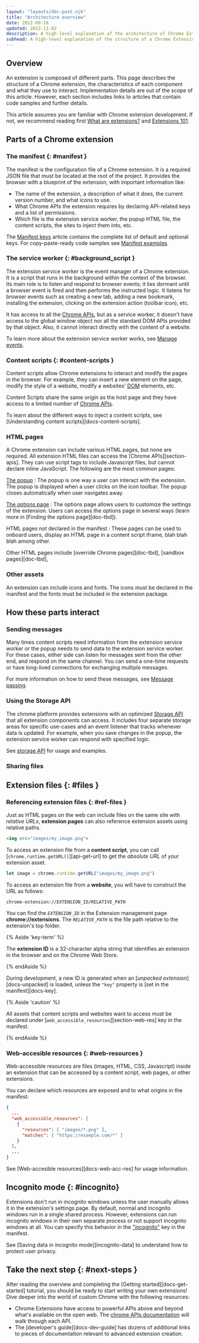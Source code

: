 ```yaml
---
layout: "layouts/doc-post.njk"
title: "Architecture overview"
date: 2012-09-18
updated: 2022-11-02
description: A high-level explanation of the architecture of Chrome Extensions.
subhead: A high-level explanation of the structure of a Chrome Extension.
---
```


## Overview

An extension is composed of different parts. This page describes the structure of a Chrome extension, the characteristics of each component and what they use to interact. Implementation details are out of the scope of this article. However, each section includes links to articles that contain code samples and further details.

This article assumes you are familiar with Chrome extension development. If not, we recommend reading first [What are extensions?][doc-overview] and [Extensions 101][doc-ext-101].

## Parts of a Chrome extension

### The manifest {: #manifest }

The manifest is the configuration file of a Chrome extension. It is a required JSON file that must be located at the root of the project. It provides the browser with a blueprint of the extension, with important information like:

- The name of the extension, a description of what it does, the current version number, and what icons to use.
- What Chrome APIs the extension requires by declaring API-related keys and a list of permissions.
- Which file is the extension service worker, the popup HTML file, the content scripts, the sites to inject them into, etc. 

The [Manifest keys][doc-manifest] article contains the complete list of default and optional keys. For copy-paste-ready code samples see [Manifest examples][doc-manifest-examples].

### The service worker {: #background_script }

The extension service worker is the event manager of a Chrome extension. It is a script that runs in the background within the context of the browser. Its main role is to listen and respond to browser events; it lies dormant until a browser event is fired and then performs the instructed logic. It listens for browser events such as creating a new tab, adding a new bookmark, installing the extension, clicking on the extension action (toolbar icon), etc.

It has access to all the [Chrome APIs][api-reference], but as a service worker, it doesn't have access to the global window object nor all the standard DOM APIs provided by that object. Also, it cannot interact directly with the content of a website.

To learn more about the extension service worker works, see [Manage events][doc-sw]. 

### Content scripts {: #content-scripts }

Content scripts allow Chrome extensions to interact and modify the pages in the browser. For
example, they can insert a new element on the page, modify the style of a website, modify
a websites' [DOM][mdn-dom] elements, etc. 

Content Scripts share the same origin as the host page and they have access to a limited number of [Chrome APIs][api-reference].

To learn about the different ways to inject a content scripts, see [Understanding content scripts][docs-content-scripts].

### HTML pages

A Chrome extension can include various HTML pages, but none are required.  All extension HTML files can access the [Chrome APIs][section-apis]. They can use script tags to include Javascript files, but cannot declare inline JavaScript. The following are the most common pages:

[The popup][doc-popup]
: The popup is one way a user can interact with the extension. The popup is displayed when a user clicks on the icon toolbar. The popup closes automatically when user navigates away.

[The options page][doc-options]
: The options page allows users to customize the settings of the extension. Users can access the options page in several ways (learn more in [Finding the options page][doc-tbd]).

HTML pages not declared in the manifest
: These pages can be used to onboard users, display an HTML page in a content script iframe, blah blah blah among other.

Other HTML pages include [override Chrome pages][doc-tbd], [sandbox pages][doc-tbd], 

### Other assets

An extension can include icons and fonts. The icons must be declared in the manifest and the fonts must be included in the extension package.

## How these parts interact

### Sending messages

Many times content scripts need information from the extension service worker or the popup needs to send data to the extension service worker. For these cases, either side can listen for messages sent from the other end, and respond on the same channel. You can send a one-time requests or have long-lived connections for exchanging multiple messages.

For more information on how to send these messages, see [Message passing][doc-messages].

### Using the Storage API

The chrome platform provides extensions with an optimized [Storage API][api-storage] that all extension components can access. It includes four separate storage areas for specific use-cases and an event listener that tracks whenever data is updated. For example, when you save changes in the popup, the extension service worker can respond with specified logic.

See [storage API][api-storage] for usage and examples.

### Sharing files


## Extension files {: #files }

### Referencing extension files {: #ref-files }

Just as HTML pages on the web can include files on the same site with _relative URLs_, **extension
pages** can also reference extension assets using relative paths.

```html
<img src="images/my_image.png">
```

To access an extension file from a **content script**, you can call
[`chrome.runtime.getURL()`][api-get-url] to get the _absolute URL_ of your extension asset.

``` js
let image = chrome.runtime.getURL("images/my_image.png")
```

To access an extension file from a **website**, you will have to construct the URL as follows:

```text
chrome-extension://EXTENSION_ID/RELATIVE_PATH
```

You can find the <code><var>EXTENSION_ID</var></code> in the Extension management page
**chrome://extensions**. The <code><var>RELATIVE_PATH</var></code> is the file path relative to the
extension's top folder.

{% Aside 'key-term' %}

The **extension ID** is a 32-character alpha string that identifies an extension in the browser and
on the Chrome Web Store.

{% endAside %}

During development, a new ID is generated when an [_unpacked extension_][docs-unpacked] is loaded,
unless the `"key"` property is [set in the manifest][docs-key].

{% Aside 'caution' %}

All assets that content scripts and websites want to access must be declared under
[`web_accessible_resources`][section-web-res] key in the manifest.

{% endAside %}

### Web-accesible resources {: #web-resources }

Web-accessible resources are files (images, HTML, CSS, Javascript) inside an extension that can be
accessed by a content script, web pages, or other extensions. 

You can declare which resources are exposed and to what origins in the
manifest:

```json
{
  ...
  "web_accessible_resources": [
    {
      "resources": [ "images/*.png" ],
      "matches": [ "https://example.com/*" ]
    }
  ],
  ...
}
```

See [Web-accesible resources][docs-web-acc-res] for usage information.

## Incognito mode {: #incognito}

Extensions don't run in incognito windows unless the user manually allows it in the extension's
settings page. By default, normal and incognito windows run in a single shared process. However,
extensions can run incognito windows in their own separate process or not support incognito windows
at all. You can specify this behavior in the ["incognito"][manifest-incognito] key in the manifest.

See [Saving data in incognito mode][incognito-data] to understand how to protect user privacy.

## Take the next step {: #next-steps }

After reading the overview and completing the [Getting started][docs-get-started] tutorial, you
should be ready to start writing your own extensions! Dive deeper into the world of custom Chrome
with the following resources:

- Chrome Extensions have access to powerful APIs above and beyond what's available on the open web.
  The [chrome APIs documentation][api-reference] will walk through each API.
- The [developer's guide][docs-dev-guide] has dozens of additional links to pieces of documentation
  relevant to advanced extension creation.

[api-reference]: /docs/extensions/reference
[api-storage]: /docs/extensions/reference/storage
[doc-content-scripts]: /docs/extensions/mv3/content_scripts
[doc-dev-guide]: /docs/extensions/mv3/devguide
[doc-ext-101]: /docs/extensions/mv3/getstarted/extensions-101
[doc-ext-pages]: /docs/extensions/mv3/user_interface/#pages
[doc-manifest]: /docs/extensions/mv3/manifest
[doc-manifest-examples]: /docs/extensions/mv3/manifest#manifest-examples
[doc-messages]: /docs/extensions/mv3/messaging
[doc-options]: /docs/extensions/mv3/options
[doc-sw]: /docs/extensions/mv3/service-worker
[doc-overview]: /docs/extensions/mv3/overview
[doc-popup]: /docs/extensions/mv3/user_interface#popup
[doc-service-worker]: /docs/extensions/mv3/service_workers
[doc-ui]: /docs/extensions/mv3/user_interface
[doc-web-acc-res]: /docs/extensions/mv3/manifest/web_accessible_resources/
[manifest-incognito]: /docs/extensions/mv3/manifest/incognito/
[mdn-dom]: https://developer.mozilla.org/docs/Web/API/Document_Object_Model
